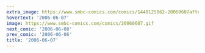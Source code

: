 ```yaml
---
extra_image: https://www.smbc-comics.com/comics/1448125062-20060607after.png
hovertext: '2006-06-07'
image: https://www.smbc-comics.com/comics/20060607.gif
next_comic: '2006-06-08'
prev_comic: '2006-06-06'
title: '2006-06-07'
---
```


